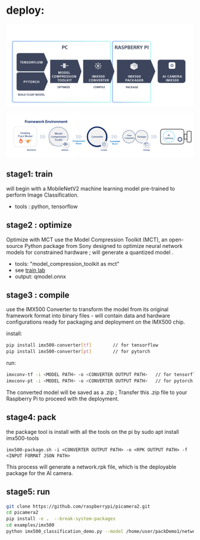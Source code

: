 # deploy:

![alt text](image-1.png)

![alt text](image-2.png)

## stage1: train
will begin with a MobileNetV2 machine learning model pre-trained to perform Image Classification.

* tools : python, tensorflow



## stage2 : optimize
Optimize with MCT
use the Model Compression Toolkit (MCT), an open-source Python package from Sony
 designed to optimize neural network models for constrained hardware ; will generate a quantized model .

* tools: "model_compression_toolkit as mct"
* see [train lab](./01_training_quantization.ipynb)
* output: qmodel.onnx

## stage3 :  compile
use the IMX500 Converter to transform the model from its original framework format into binary files - will contain data and hardware configurations ready for packaging and deployment on the IMX500 chip.

install:
```bash
pip install imx500-converter[tf]        // for tensorflow
pip install imx500-converter[pt]        // for pytorch
```

run:
```bash
imxconv-tf -i <MODEL PATH> -o <CONVERTER OUTPUT PATH>   // for tensorflow
imxconv-pt -i <MODEL PATH> -o <CONVERTER OUTPUT PATH>   // for pytorch
```

The converted model will be saved as a .zip ; Transfer this .zip file to your Raspberry Pi to proceed with the deployment.

## stage4: pack

the package tool is install with all the tools on the pi by 
sudo apt install imx500-tools 

```
imx500-package.sh -i <CONVERTER OUTPUT PATH> -o <RPK OUTPUT PATH> -f <INPUT FORMAT JSON PATH>
```
This process will generate a network.rpk file, which is the deployable package for the AI camera.


## stage5: run

```bash
git clone https://github.com/raspberrypi/picamera2.git
cd picamera2
pip install -e .  --break-system-packages
cd examples/imx500
python imx500_classification_demo.py --model /home/user/packDemo1/network.rpk --preserve-aspect-ratio
```